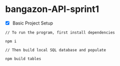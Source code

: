 # bangazon-API-sprint1

-[x] Basic Project Setup

```
// To run the program, first install dependencies

npm i 

// Then build local SQL database and populate

npm build tables

```
